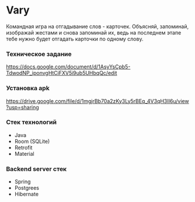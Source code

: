 # Vary

Командная игра на отгадывание слов - карточек. Объясняй, запоминай, изображай жестами и снова запоминай их, ведь на последнем этапе тебе нужно будет отгадать карточки по одному слову. 

### Техническое задание

https://docs.google.com/document/d/1AsyYsCpb5-TdwodNP_iponvgHtCiFXV5i9ub5UHbqQc/edit

### Установка apk

https://drive.google.com/file/d/1mgjrBb70a2zKy3Ly5rBEq_4V3qH3II6u/view?usp=sharing

### Стек технологий
* Java
* Room (SQLite)
* Retrofit
* Material

### Backend server стек
* Spring
* Postgrees
* Hibernate
